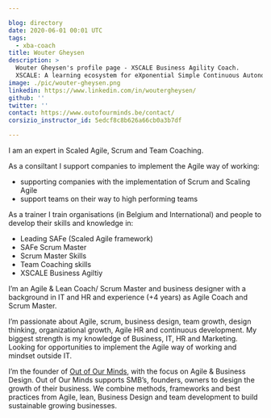 ```yaml
---

blog: directory
date: 2020-06-01 00:01 UTC
tags:
  - xba-coach
title: Wouter Gheysen
description: >
  Wouter Gheysen's profile page - XSCALE Business Agility Coach.
  XSCALE: A learning ecosystem for eXponential Simple Continuous Autonomous Learning Ecosystems
image: ./pic/wouter-gheysen.png
linkedin: https://www.linkedin.com/in/woutergheysen/
github: ''
twitter: ''
contact: https://www.outofourminds.be/contact/
corsizio_instructor_id: 5edcf8c8b626a66cb0a3b7df

---
```


I am an expert in Scaled Agile, Scrum and Team Coaching.

As a consiltant I support companies to implement the Agile way of working:

 * supporting companies with the implementation of Scrum and Scaling Agile
 * support teams on their way to high performing teams

As a trainer I train organisations (in Belgium and International) and people to develop their skills and knowledge in:

 * Leading SAFe (Scaled Agile framework)
 * SAFe Scrum Master
 * Scrum Master Skills
 * Team Coaching skills
 * XSCALE Business Agiltiy

I’m an Agile & Lean Coach/ Scrum Master and business designer with a background in IT and HR and experience (+4 years) as Agile Coach and Scrum Master.

I’m passionate about Agile, scrum, business design, team growth, design thinking, organizational growth, Agile HR and continuous development. My biggest strength is my knowledge of Business, IT, HR and Marketing. Looking for opportunities to implement the Agile way of working and mindset outside IT.

I’m the founder of [Out of Our Minds], with the focus on Agile & Business Design.
Out of Our Minds supports SMB’s, founders, owners to design the growth of their business. 
We combine methods, frameworks and best practices from Agile, lean, Business Design and team development 
to build sustainable growing businesses.


 [Out of Our Minds]: https://www.outofourminds.be/